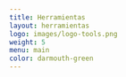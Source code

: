 ```yaml
---
title: Herramientas
layout: herramientas
logo: images/logo-tools.png
weight: 5
menu: main
color: darmouth-green
---
```


